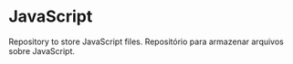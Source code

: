 # JavaScript
Repository to store JavaScript files.
Repositório para armazenar arquivos sobre JavaScript.